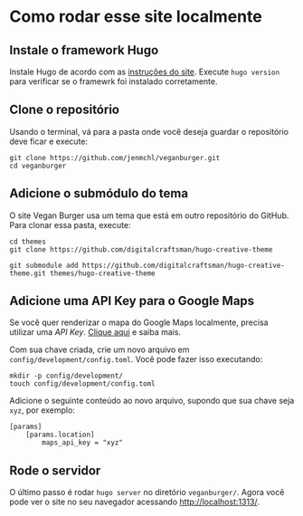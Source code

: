 # Como rodar esse site localmente

## Instale o framework Hugo

Instale Hugo de acordo com as [instruções do site](https://gohugo.io/getting-started/installing/). Execute `hugo version` para verificar se o framewrk foi instalado corretamente.

## Clone o repositório

Usando o terminal, vá para a pasta onde você deseja guardar o repositório deve ficar e execute:
```
git clone https://github.com/jenmchl/veganburger.git
cd veganburger
```

## Adicione o submódulo do tema

O site Vegan Burger usa um tema que está em outro repositório do GitHub. Para clonar essa pasta, execute:
```
cd themes
git clone https://github.com/digitalcraftsman/hugo-creative-theme
```

```
git submodule add https://github.com/digitalcraftsman/hugo-creative-theme.git themes/hugo-creative-theme
```


## Adicione uma API Key para o Google Maps

Se você quer renderizar o mapa do Google Maps localmente, precisa utilizar uma *API Key*. [Clique aqui](https://developers.google.com/maps/gmp-get-started) e saiba mais.

Com sua chave criada, crie um novo arquivo em `config/development/config.toml`. Você pode fazer isso executando:

```
mkdir -p config/development/
touch config/development/config.toml
```

Adicione o seguinte conteúdo ao novo arquivo, supondo que sua chave seja `xyz`, por exemplo:

```
[params]
	[params.location]
		maps_api_key = "xyz"

```

## Rode o servidor

O último passo é rodar `hugo server` no diretório `veganburger/`. Agora você pode ver o site no seu navegador acessando [http://localhost:1313/](http://localhost:1313/).
